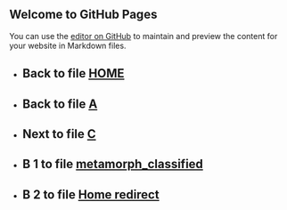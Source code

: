 ## Welcome to GitHub Pages

You can use the [editor on GitHub](https://github.com/samuelbetio/alphabet.file/edit/master/A/B/README.md) to maintain and preview the content for your website in Markdown files.

- ## **Back** to file [HOME](../../README.md)

- ## **Back** to file [A](../)
- ## **Next** to file [C](C/)

- ## **B 1** to file [metamorph_classified](1/)
- ## **B 2** to file [Home redirect](2/)
